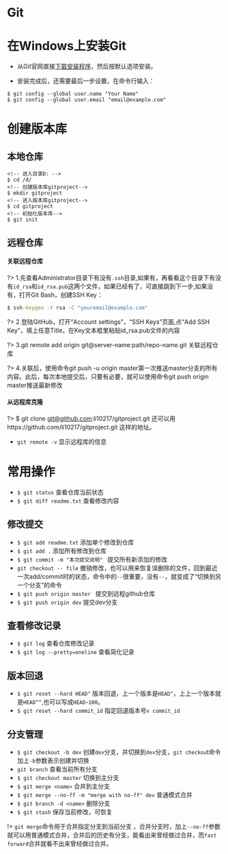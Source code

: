 
# Git 
# 在Windows上安装Git

* 从Git官网直接[下载安装程序](https://git-scm.com/downloads)，然后按默认选项安装。

* 安装完成后，还需要最后一步设置，在命令行输入：

```
$ git config --global user.name "Your Name" 
$ git config --global user.email "email@example.com"

```

# 创建版本库

## 本地仓库
```
<!-- 进入目录D: -->
$ cd /d/
<!-- 创建版本库gitproject-->
$ mkdir gitproject
<!-- 进入版本库gitproject-->
$ cd gitproject
<!-- 初始化版本库-->
$ git init
```
## 远程仓库

#### 关联远程仓库
?> 1.先查看Administrator目录下有没有`.ssh`目录,如果有，再看看这个目录下有没有`id_rsa`和`id_rsa.pub`这两个文件，如果已经有了，可直接跳到下一步,如果没有，打开Git Bash，创建SSH Key：
```cmd
$ ssh-keygen -t rsa -C "youremail@example.com"
```
?> 2.登陆GitHub，打开“Account settings”，“SSH Keys”页面,点“Add SSH Key”，填上任意Title，在Key文本框里粘贴id_rsa.pub文件的内容

?> 3.git remote add origin git@server-name:path/repo-name.git 关联远程仓库

?> 4.关联后，使用命令git push -u origin master第一次推送master分支的所有内容。此后，每次本地提交后，只要有必要，就可以使用命令git push origin master推送最新修改

#### 从远程库克隆
?> $ git clone git@github.com:li10217/gitproject.git  还可以用https://github.com/li10217/gitproject.git 这样的地址。

* `git remote -v` 显示远程库的信息

# 常用操作

* `$ git status` 查看仓库当前状态
* `$ git diff readme.txt` 查看修改内容

## 修改提交
* `$ git add readme.txt` 添加单个修改到仓库
* `$ git add .` 添加所有修改到仓库
* `$ git commit -m "本次提交说明" ` 提交所有新添加的修改
* `git checkout -- file` 撤销修改，也可以用来恢复误删除的文件，回到最近一次add/commit时的状态，命令中的`--`很重要，没有`--`，就变成了“切换到另一个分支”的命令
* `$ git push origin master ` 提交到远程github仓库
* `$ git push origin dev` 提交dev分支

## 查看修改记录
* `$ git log` 查看仓库修改记录
* `$ git log --pretty=oneline` 查看简化记录

## 版本回退
* `$ git reset --hard HEAD^` 版本回退，上一个版本是`HEAD^`，上上一个版本就是`HEAD^^`,也可以写成`HEAD~100`。
* `$ git reset --hard commit_id` 指定回退版本号`v commit_id`

## 分支管理

* `$ git checkout -b dev` 创建`dev`分支，并切换到`dev`分支，`git checkou`t命令加上`-b`参数表示创建并切换
* `git branch` 查看当前所有分支
* `$ git checkout master` 切换到主分支 
* `$ git merge <name>` 合并到主分支
* `$ git merge --no-ff -m "merge with no-ff" dev` 普通模式合并
* `$ git branch -d <name>` 删除分支
* `$ git stash` 保存当前修改，可恢复

!> `git merge`命令用于合并指定分支到当前分支 ，合并分支时，加上`--no-ff`参数就可以用普通模式合并，合并后的历史有分支，能看出来曾经做过合并，而`fast forward`合并就看不出来曾经做过合并。